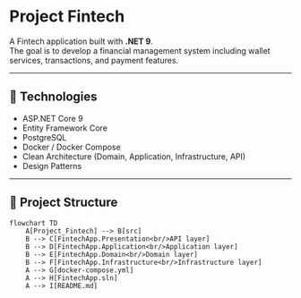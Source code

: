 # Project Fintech

A Fintech application built with **.NET 9**.  
The goal is to develop a financial management system including wallet services, transactions, and payment features.

---

## 🚀 Technologies

- ASP.NET Core 9
- Entity Framework Core
- PostgreSQL
- Docker / Docker Compose
- Clean Architecture (Domain, Application, Infrastructure, API)
- Design Patterns

---

## 📂 Project Structure

```mermaid
flowchart TD
    A[Project_Fintech] --> B[src]
    B --> C[FintechApp.Presentation<br/>API layer]
    B --> D[FintechApp.Application<br/>Application layer]
    B --> E[FintechApp.Domain<br/>Domain layer]
    B --> F[FintechApp.Infrastructure<br/>Infrastructure layer]
    A --> G[docker-compose.yml]
    A --> H[FintechApp.sln]
    A --> I[README.md]
